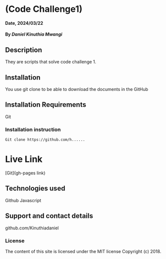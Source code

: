 # (Code Challenge1)

#### Date, 2024/03/22

#### By *Daniel Kinuthia Mwangi*

## Description
They are scripts that solve code challenge 1. 

## Installation
You use git clone to be able to download the documents in the GitHub

## Installation Requirements
Git

### Installation instruction
```
Git clone https://github.com/h......

```

# Live Link
[Git](gh-pages link)

## Technologies used

Github
Javascript

## Support and contact details
github.com/Kinuthiadaniel

### License
The content of this site is licensed under the MIT license
Copyright (c) 2018.



















